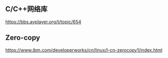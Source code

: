 C/C++网络库
------------------------
https://bbs.avplayer.org/t/topic/654


Zero-copy
------------------------

https://www.ibm.com/developerworks/cn/linux/l-cn-zerocopy1/index.html
